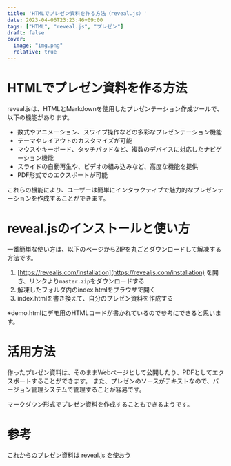 ```yaml
---
title: 'HTMLでプレゼン資料を作る方法（reveal.js）'
date: 2023-04-06T23:23:46+09:00
tags: ["HTML", "reveal.js", "プレゼン"]
draft: false
cover:
  image: "img.png"
  relative: true
---
```


# HTMLでプレゼン資料を作る方法

reveal.jsは、HTMLとMarkdownを使用したプレゼンテーション作成ツールで、以下の機能があります。

- 数式やアニメーション、スワイプ操作などの多彩なプレゼンテーション機能
- テーマやレイアウトのカスタマイズが可能
- マウスやキーボード、タッチパッドなど、複数のデバイスに対応したナビゲーション機能
- スライドの自動再生や、ビデオの組み込みなど、高度な機能を提供
- PDF形式でのエクスポートが可能

これらの機能により、ユーザーは簡単にインタラクティブで魅力的なプレゼンテーションを作成することができます。

# reveal.jsのインストールと使い方

一番簡単な使い方は、以下のページからZIPを丸ごとダウンロードして解凍する方法です。

1. [https://revealjs.com/installation](https://revealjs.com/installation) を開き、リンクより`master.zip`をダウンロードする
2. 解凍したフォルダ内のindex.htmlをブラウザで開く
3. index.htmlを書き換えて、自分のプレゼン資料を作成する

※demo.htmlにデモ用のHTMLコードが書かれているので参考にできると思います。

# 活用方法

作ったプレゼン資料は、そのままWebページとして公開したり、PDFとしてエクスポートすることができます。
また、プレゼンのソースがテキストなので、バージョン管理システムで管理することが容易です。

マークダウン形式でプレゼン資料を作成することもできるようです。

# 参考

[これからのプレゼン資料は reveal.js を使おう](https://qiita.com/Targityen/items/40ae4795e2cb77c1adc6)